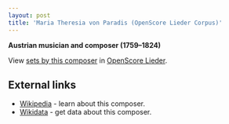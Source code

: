 ```yaml
---
layout: post
title: 'Maria Theresia von Paradis (OpenScore Lieder Corpus)'
---
```


__Austrian musician and composer (1759–1824)__

View [sets by this composer] in [OpenScore Lieder].

[sets by this composer]: https://musescore.com/openscore-lieder-corpus/sets?order=title&text=Paradis,+Maria
[OpenScore Lieder]: https://musescore.com/openscore-lieder-corpus

## External links

- [Wikipedia] - learn about this composer.
- [Wikidata] - get data about this composer.

[Wikipedia]: https://en.wikipedia.org/wiki/Maria_Theresia_von_Paradis
[Wikidata]: https://www.wikidata.org/wiki/Q293171
